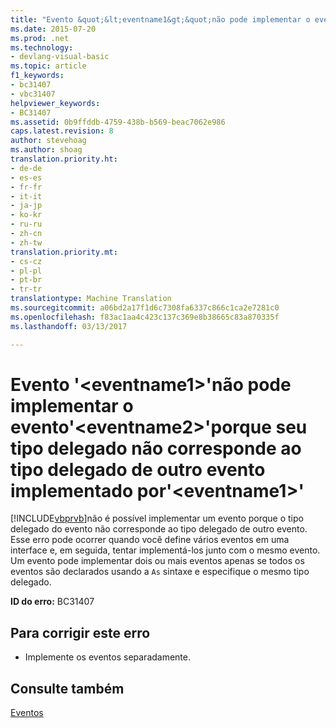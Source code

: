 ```yaml
---
title: "Evento &quot;&lt;eventname1&gt;&quot;não pode implementar o evento&quot;&lt;eventname2&gt;&quot;porque seu tipo delegado não corresponde ao tipo delegado de outro evento implementado por&quot;&lt;eventname1&gt;&quot; | Documentos do Microsoft"
ms.date: 2015-07-20
ms.prod: .net
ms.technology:
- devlang-visual-basic
ms.topic: article
f1_keywords:
- bc31407
- vbc31407
helpviewer_keywords:
- BC31407
ms.assetid: 0b9ffddb-4759-438b-b569-beac7062e986
caps.latest.revision: 8
author: stevehoag
ms.author: shoag
translation.priority.ht:
- de-de
- es-es
- fr-fr
- it-it
- ja-jp
- ko-kr
- ru-ru
- zh-cn
- zh-tw
translation.priority.mt:
- cs-cz
- pl-pl
- pt-br
- tr-tr
translationtype: Machine Translation
ms.sourcegitcommit: a06bd2a17f1d6c7308fa6337c866c1ca2e7281c0
ms.openlocfilehash: f83ac1aa4c423c137c369e8b38665c83a870335f
ms.lasthandoff: 03/13/2017

---
```

# <a name="event-39lteventname1gt39-cannot-implement-event-39lteventname2gt39-because-its-delegate-type-does-not-match-the-delegate-type-of-another-event-implemented-by-39lteventname1gt39"></a>Evento '&lt;eventname1&gt;'não pode implementar o evento'&lt;eventname2&gt;'porque seu tipo delegado não corresponde ao tipo delegado de outro evento implementado por'&lt;eventname1&gt;'
[!INCLUDE[vbprvb](../../csharp/programming-guide/concepts/linq/includes/vbprvb_md.md)]não é possível implementar um evento porque o tipo delegado do evento não corresponde ao tipo delegado de outro evento. Esse erro pode ocorrer quando você define vários eventos em uma interface e, em seguida, tentar implementá-los junto com o mesmo evento. Um evento pode implementar dois ou mais eventos apenas se todos os eventos são declarados usando a `As` sintaxe e especifique o mesmo tipo delegado.  
  
 **ID do erro:** BC31407  
  
## <a name="to-correct-this-error"></a>Para corrigir este erro  
  
-   Implemente os eventos separadamente.  
  
## <a name="see-also"></a>Consulte também  
 [Eventos](../../visual-basic/programming-guide/language-features/events/index.md)
